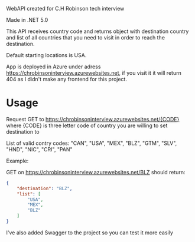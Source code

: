 WebAPI created for C.H Robinson tech interview

Made in .NET 5.0

This API receives country code and returns object with destination country and list of all countries that you need to visit in order to reach the destination.

Default starting locations is USA.

App is deployed in Azure under adress https://chrobinsoninterview.azurewebsites.net, if you visit it it will return 404 as I didn't make any frontend for this project. 

# Usage

Request GET to https://chrobinsoninterview.azurewebsites.net/{CODE} where {CODE} is three letter code of country you are willing to set destination to

List of valid contry codes:  "CAN", "USA", "MEX", "BLZ", "GTM", "SLV", "HND", "NIC", "CRI", "PAN"

Example:

GET on https://chrobinsoninterview.azurewebsites.net/BLZ should return:

```json
{
    "destination": "BLZ",
    "list": [
        "USA",
        "MEX",
        "BLZ"
    ]
}
```

I've also added Swagger to the project so you can test it more easily 